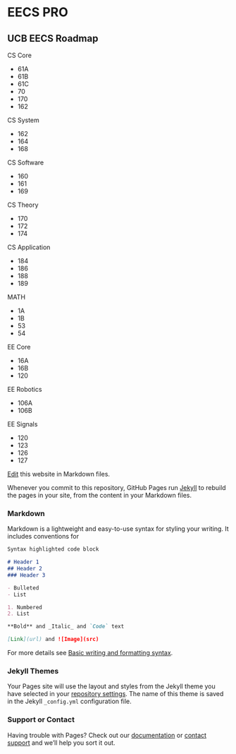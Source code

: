 # EECS PRO

## UCB EECS Roadmap

CS Core
- 61A
- 61B
- 61C
- 70
- 170
- 162

CS System
- 162
- 164
- 168

CS Software
- 160
- 161
- 169

CS Theory
- 170
- 172
- 174

CS Application
- 184
- 186
- 188
- 189

MATH
- 1A
- 1B
- 53
- 54

EE Core
- 16A
- 16B
- 120

EE Robotics
- 106A
- 106B

EE Signals
- 120
- 123
- 126
- 127

[Edit](https://github.com/eecsmap/eecsmap.github.io/edit/main/README.md) this website in Markdown files.

Whenever you commit to this repository, GitHub Pages run [Jekyll](https://jekyllrb.com/) to rebuild the pages in your site, from the content in your Markdown files.

### Markdown

Markdown is a lightweight and easy-to-use syntax for styling your writing. It includes conventions for

```markdown
Syntax highlighted code block

# Header 1
## Header 2
### Header 3

- Bulleted
- List

1. Numbered
2. List

**Bold** and _Italic_ and `Code` text

[Link](url) and ![Image](src)
```

For more details see [Basic writing and formatting syntax](https://docs.github.com/en/github/writing-on-github/getting-started-with-writing-and-formatting-on-github/basic-writing-and-formatting-syntax).

### Jekyll Themes

Your Pages site will use the layout and styles from the Jekyll theme you have selected in your [repository settings](https://github.com/eecsmap/eecsmap.github.io/settings/pages). The name of this theme is saved in the Jekyll `_config.yml` configuration file.

### Support or Contact

Having trouble with Pages? Check out our [documentation](https://docs.github.com/categories/github-pages-basics/) or [contact support](https://support.github.com/contact) and we’ll help you sort it out.
